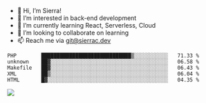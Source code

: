 - 👋 Hi, I’m Sierra!
- 👀 I’m interested in back-end development
- 🌱 I’m currently learning React, Serverless, Cloud
- 💞️ I’m looking to collaborate on learning
- 📫 Reach me via git@sierrac.dev

<!--START_SECTION:waka-->
```text
PHP        █████████████████████████████▒░░░░░░░░░░░   71.33 % 
unknown    ██▓░░░░░░░░░░░░░░░░░░░░░░░░░░░░░░░░░░░░░░   06.58 % 
Makefile   ██▓░░░░░░░░░░░░░░░░░░░░░░░░░░░░░░░░░░░░░░   06.43 % 
XML        ██▒░░░░░░░░░░░░░░░░░░░░░░░░░░░░░░░░░░░░░░   06.04 % 
HTML       █▓░░░░░░░░░░░░░░░░░░░░░░░░░░░░░░░░░░░░░░░   04.35 % 
```
<!--END_SECTION:waka-->


![](https://hit.yhype.me/github/profile?user_id=7351311)
